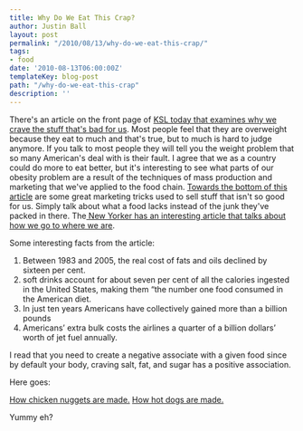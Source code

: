```yaml
---
title: Why Do We Eat This Crap?
author: Justin Ball
layout: post
permalink: "/2010/08/13/why-do-we-eat-this-crap/"
tags:
- food
date: '2010-08-13T06:00:00Z'
templateKey: blog-post
path: "/why-do-we-eat-this-crap"
description: ''
---
```


There's an article on the front page of [KSL today that examines why we crave the stuff that's bad for us][1]. Most people feel that they are overweight because they eat to much and that's true, but to much is hard to judge anymore. If you talk to most people they will tell you the weight problem that so many American's deal with is their fault. I agree that we as a country could do more to eat better, but it's interesting to see what parts of our obesity problem are a result of the techniques of mass production and marketing that we've applied to the food chain. [Towards the bottom of this article][2] are some great marketing tricks used to sell stuff that isn't so good for us. Simply talk about what a food lacks instead of the junk they've packed in there.
The[ New Yorker has an interesting article that talks about how we go to where we are][3].

 [1]: http://www.ksl.com/?nid=148&sid=11977149&hl=15
 [2]: http://www.chemistryland.com/CHM107/Introduction/BehindScene/StepBehindScene107.html
 [3]: http://www.newyorker.com/arts/critics/books/2009/07/20/090720crbo_books_kolbert?currentPage=2

Some interesting facts from the article:

1.  Between 1983 and 2005, the real cost of fats and oils declined by sixteen per cent.
2.  soft drinks account for about seven per cent of all the calories ingested in the United States, making them “the number one food consumed in the American diet.
3.  In just ten years Americans have collectively gained more than a billion pounds
4.  Americans’ extra bulk costs the airlines a quarter of a billion dollars’ worth of jet fuel annually.

I read that you need to create a negative associate with a given food since by default your body, craving salt, fat, and sugar has a positive association.

Here goes:

[How chicken nuggets are made.][4]
[How hot dogs are made.][5]

 [4]: http://www.youtube.com/watch?v=XKSoiDtdi9s
 [5]: http://www.youtube.com/watch?v=UhwXPsTaRgc

Yummy eh?
